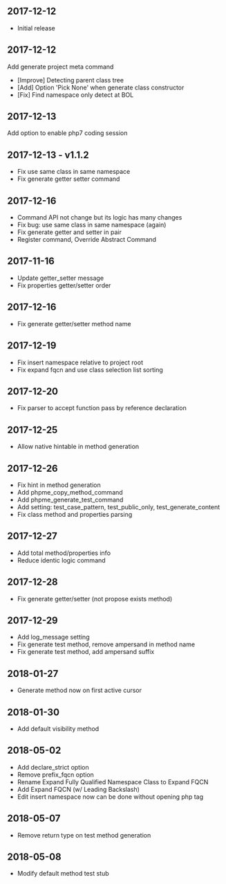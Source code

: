 ## 2017-12-12

- Initial release

## 2017-12-12

Add generate project meta command

- [Improve] Detecting parent class tree
- [Add] Option 'Pick None' when generate class constructor
- [Fix] Find namespace only detect at BOL

## 2017-12-13

Add option to enable php7 coding session

## 2017-12-13 - v1.1.2

- Fix use same class in same namespace
- Fix generate getter setter command

## 2017-12-16

- Command API not change but its logic has many changes
- Fix bug: use same class in same namespace (again)
- Fix generate getter and setter in pair
- Register command, Override Abstract Command

## 2017-11-16

- Update getter_setter message
- Fix properties getter/setter order

## 2017-12-16

- Fix generate getter/setter method name

## 2017-12-19

- Fix insert namespace relative to project root
- Fix expand fqcn and use class selection list sorting

## 2017-12-20

- Fix parser to accept function pass by reference declaration

## 2017-12-25

- Allow native hintable in method generation

## 2017-12-26

- Fix hint in method generation
- Add phpme_copy_method_command
- Add phpme_generate_test_command
- Add setting: test_case_pattern, test_public_only, test_generate_content
- Fix class method and properties parsing

## 2017-12-27

- Add total method/properties info
- Reduce identic logic command

## 2017-12-28

- Fix generate getter/setter (not propose exists method)

## 2017-12-29

- Add log_message setting
- Fix generate test method, remove ampersand in method name
- Fix generate test method, add ampersand suffix

## 2018-01-27

- Generate method now on first active cursor

## 2018-01-30

- Add default visibility method

## 2018-05-02

- Add declare_strict option
- Remove prefix_fqcn option
- Rename Expand Fully Qualified Namespace Class to Expand FQCN
- Add Expand FQCN (w/ Leading Backslash)
- Edit insert namespace now can be done without opening php tag

## 2018-05-07

- Remove return type on test method generation

## 2018-05-08

- Modify default method test stub